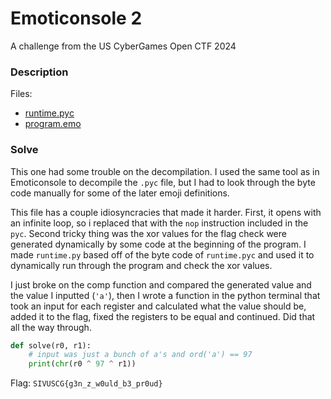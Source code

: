 # Emoticonsole 2

A challenge from the US CyberGames Open CTF 2024

### Description

Files:
- [runtime.pyc](./runtime.pyc)
- [program.emo](./program.emo)

### Solve

This one had some trouble on the decompilation. I used the same tool as in Emoticonsole to decompile the `.pyc` file, but I had to look through the byte code manually for some of the later emoji definitions.

This file has a couple idiosyncracies that made it harder. First, it opens with an infinite loop, so i replaced that with the `nop` instruction included in the `pyc`. Second tricky thing was the xor values for the flag check were generated dynamically by some code at the beginning of the program. I made `runtime.py` based off of the byte code of `runtime.pyc` and used it to dynamically run through the program and check the xor values. 

I just broke on the comp function and compared the generated value and the value I inputted (`'a'`), then I wrote a function in the python terminal that took an input for each register and calculated what the value should be, added it to the flag, fixed the registers to be equal and continued. Did that all the way through.

```python
def solve(r0, r1):
    # input was just a bunch of a's and ord('a') == 97
    print(chr(r0 ^ 97 ^ r1))
```

Flag: `SIVUSCG{g3n_z_w0uld_b3_pr0ud}`